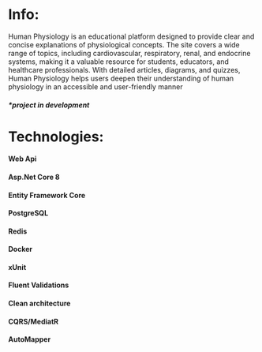 # Info:
Human Physiology is an educational platform designed to provide clear and concise explanations of physiological concepts.
The site covers a wide range of topics, including cardiovascular, respiratory, renal, and endocrine systems, making it a valuable resource for students, educators, and healthcare professionals.
With detailed articles, diagrams, and quizzes, Human Physiology helps users deepen their understanding of human physiology in an accessible and user-friendly manner

##### *project in development

# Technologies:
#### Web Api
#### Asp.Net Core 8
#### Entity Framework Core
#### PostgreSQL
#### Redis
#### Docker
#### xUnit
#### Fluent Validations
#### Clean architecture
#### CQRS/MediatR
#### AutoMapper
